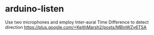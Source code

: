 # arduino-listen
Use two microphones and employ Inter-aural Time Difference to detect direction
https://plus.google.com/+KeithMarsh2/posts/MBinWZy6TSA

